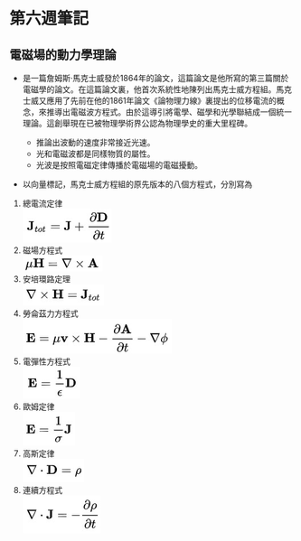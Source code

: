 # 第六週筆記
## 電磁場的動力學理論
* 是一篇詹姆斯·馬克士威發於1864年的論文，這篇論文是他所寫的第三篇關於電磁學的論文。在這篇論文裏，他首次系統性地陳列出馬克士威方程組。馬克士威又應用了先前在他的1861年論文《論物理力線》裏提出的位移電流的概念，來推導出電磁波方程式。由於這導引將電學、磁學和光學聯結成一個統一理論。這創舉現在已被物理學術界公認為物理學史的重大里程碑。
    * 推論出波動的速度非常接近光速。
    * 光和電磁波都是同樣物質的屬性。
    * 光波是按照電磁定律傳播於電磁場的電磁擾動。

* 以向量標記，馬克士威方程組的原先版本的八個方程式，分別寫為
1. 總電流定律<br>
![](./w6-1.jpg)
1. 磁場方程式<br>
![](./w6-2.jpg)
1. 安培環路定理<br>
![](./w6-3.jpg)
1. 勞侖茲力方程式<br>
![](./w6-4.jpg)
1. 電彈性方程式<br>
![](./w6-5.jpg)
1. 歐姆定律<br>
![](./w6-6.jpg)
1. 高斯定律<br>
![](./w6-7.jpg)
1. 連續方程式<br>
![](./w6-8.jpg)
